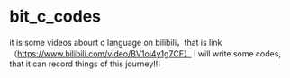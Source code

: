 # bit_c_codes
it is some videos abourt c language on bilibili，that is link（https://www.bilibili.com/video/BV1oi4y1g7CF）
I will write some codes, that it can record things of this journey!!!


